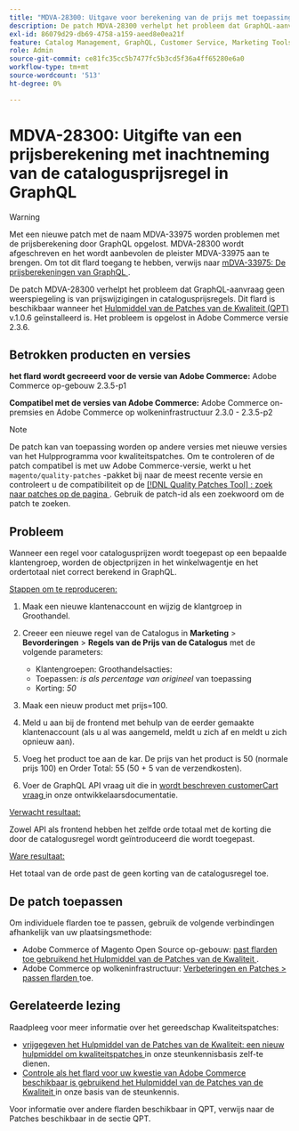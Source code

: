 ```yaml
---
title: "MDVA-28300: Uitgave voor berekening van de prijs met toepassing van de catalogusprijsregel in GraphQL"
description: De patch MDVA-28300 verhelpt het probleem dat GraphQL-aanvraag geen weerspiegeling is van prijswijzigingen in catalogusprijsregels. Deze patch is beschikbaar wanneer het hulpmiddel van de Patches van de Kwaliteit (QPT) v.1.0.6 wordt geïnstalleerd. Het probleem is opgelost in Adobe Commerce versie 2.3.6.
exl-id: 86079d29-db69-4758-a159-aeed8e0ea21f
feature: Catalog Management, GraphQL, Customer Service, Marketing Tools, Orders, Price Rules
role: Admin
source-git-commit: ce81fc35cc5b7477fc5b3cd5f36a4ff65280e6a0
workflow-type: tm+mt
source-wordcount: '513'
ht-degree: 0%

---
```


# MDVA-28300: Uitgifte van een prijsberekening met inachtneming van de catalogusprijsregel in GraphQL

>[!WARNING]
>
>Met een nieuwe patch met de naam MDVA-33975 worden problemen met de prijsberekening door GraphQL opgelost. MDVA-28300 wordt afgeschreven en het wordt aanbevolen de pleister MDVA-33975 aan te brengen. Om tot dit flard toegang te hebben, verwijs naar [ mDVA-33975: De prijsberekeningen van GraphQL ](https://experienceleague.adobe.com/docs/commerce-knowledge-base/kb/support-tools/patches/mdva-33975-magento-patch-graphql-price-calculations.html).

De patch MDVA-28300 verhelpt het probleem dat GraphQL-aanvraag geen weerspiegeling is van prijswijzigingen in catalogusprijsregels. Dit flard is beschikbaar wanneer het [ Hulpmiddel van de Patches van de Kwaliteit (QPT) ](/help/announcements/adobe-commerce-announcements/magento-quality-patches-released-new-tool-to-self-serve-quality-patches.md) v.1.0.6 geïnstalleerd is. Het probleem is opgelost in Adobe Commerce versie 2.3.6.

## Betrokken producten en versies

**het flard wordt gecreeerd voor de versie van Adobe Commerce:** Adobe Commerce op-gebouw 2.3.5-p1

**Compatibel met de versies van Adobe Commerce:** Adobe Commerce on-premsies en Adobe Commerce op wolkeninfrastructuur 2.3.0 - 2.3.5-p2

>[!NOTE]
>
>De patch kan van toepassing worden op andere versies met nieuwe versies van het Hulpprogramma voor kwaliteitspatches. Om te controleren of de patch compatibel is met uw Adobe Commerce-versie, werkt u het `magento/quality-patches` -pakket bij naar de meest recente versie en controleert u de compatibiliteit op de [[!DNL Quality Patches Tool] : zoek naar patches op de pagina ](https://devdocs.magento.com/quality-patches/tool.html#patch-grid) . Gebruik de patch-id als een zoekwoord om de patch te zoeken.

## Probleem

Wanneer een regel voor catalogusprijzen wordt toegepast op een bepaalde klantengroep, worden de objectprijzen in het winkelwagentje en het ordertotaal niet correct berekend in GraphQL.

<u> Stappen om te reproduceren:</u>

1. Maak een nieuwe klantenaccount en wijzig de klantgroep in Groothandel.
1. Creeer een nieuwe regel van de Catalogus in **Marketing** > **Bevorderingen** > **Regels van de Prijs van de Catalogus** met de volgende parameters:
   * Klantengroepen: Groothandelsacties:
   * Toepassen: *is als percentage van origineel* van toepassing
   * Korting: *50*


1. Maak een nieuw product met prijs=100.
1. Meld u aan bij de frontend met behulp van de eerder gemaakte klantenaccount (als u al was aangemeld, meldt u zich af en meldt u zich opnieuw aan).
1. Voeg het product toe aan de kar. De prijs van het product is 50 (normale prijs 100) en Order Total: 55 (50 + 5 van de verzendkosten).
1. Voer de GraphQL API vraag uit die in [ wordt beschreven customerCart vraag ](https://devdocs.magento.com/guides/v2.3/graphql/queries/customer-cart.html) in onze ontwikkelaarsdocumentatie.

<u> Verwacht resultaat:</u>

Zowel API als frontend hebben het zelfde orde totaal met de korting die door de catalogusregel wordt geïntroduceerd die wordt toegepast.

<u> Ware resultaat:</u>

Het totaal van de orde past de geen korting van de catalogusregel toe.

## De patch toepassen

Om individuele flarden toe te passen, gebruik de volgende verbindingen afhankelijk van uw plaatsingsmethode:

* Adobe Commerce of Magento Open Source op-gebouw: [ past flarden toe gebruikend het Hulpmiddel van de Patches van de Kwaliteit ](https://devdocs.magento.com/guides/v2.4/comp-mgr/patching/mqp.html).
* Adobe Commerce op wolkeninfrastructuur: [ Verbeteringen en Patches > passen flarden ](https://devdocs.magento.com/cloud/project/project-patch.html) toe.

## Gerelateerde lezing

Raadpleeg voor meer informatie over het gereedschap Kwaliteitspatches:

* [ vrijgegeven het Hulpmiddel van de Patches van de Kwaliteit: een nieuw hulpmiddel om kwaliteitspatches ](/help/announcements/adobe-commerce-announcements/magento-quality-patches-released-new-tool-to-self-serve-quality-patches.md) in onze steunkennisbasis zelf-te dienen.
* [ Controle als het flard voor uw kwestie van Adobe Commerce beschikbaar is gebruikend het Hulpmiddel van de Patches van de Kwaliteit ](/help/support-tools/patches-available-in-qpt-tool/check-patch-for-magento-issue-with-magento-quality-patches.md) in onze basis van de steunkennis.

Voor informatie over andere flarden beschikbaar in QPT, verwijs naar de Patches beschikbaar in de sectie QPT.
